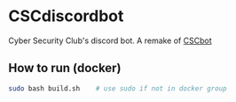 # CSCdiscordbot

Cyber Security Club's discord bot. A remake of [CSCbot](https://github.com/Hiexy/CSCBot)


## How to run (docker)


```bash
sudo bash build.sh    # use sudo if not in docker group
```